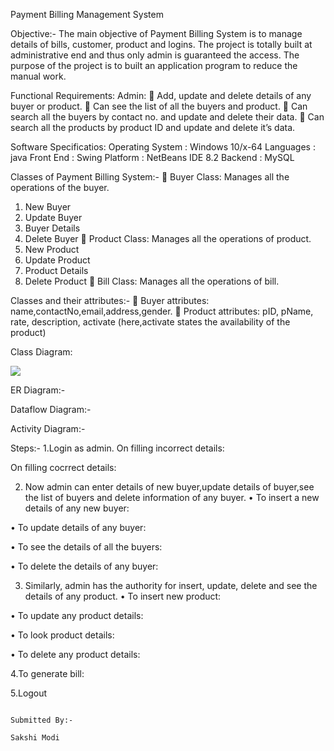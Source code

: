 Payment Billing Management System

Objective:-
The main objective of Payment Billing System is to manage details of bills, customer, product and logins. The project is totally built at administrative end and thus only admin is guaranteed the access. The purpose of the project is to built an application program to reduce the manual work.	

Functional  Requirements:
Admin:
	Add, update and delete details of any buyer or product.
	Can see the list of all the buyers and product.
	Can search all the buyers by contact no. and update and delete their data.
	Can search all the products by product ID and update and delete it’s data.

Software Specificatios:
Operating System   	 : 	Windows 10/x-64
Languages  		 : 	java 
Front End	   	 : 	Swing
Platform		 : 	NetBeans IDE 8.2
Backend                             : 	MySQL

Classes of Payment Billing System:-
	Buyer Class: Manages all the operations of the buyer.
1.	New Buyer
2.	Update Buyer
3.	Buyer Details
4.	Delete Buyer
	Product Class: Manages all the operations of product.
1.	New Product
2.	Update Product
3.	Product Details
4.	Delete Product
	Bill Class: Manages all the operations of bill.

Classes and their attributes:-
	Buyer attributes: name,contactNo,email,address,gender.
	Product attributes: pID, pName, rate, description, activate
                                  (here,activate states the availability of the product)

Class Diagram:

![](Screenshots/class_diagram.png)



	



	







ER Diagram:-













Dataflow Diagram:-








Activity Diagram:-






















Steps:-
1.Login as admin.
On filling incorrect details:
 

On filling cocrrect details:
 

2. Now admin can enter details of new buyer,update details of buyer,see the list of buyers and delete information of any buyer.
•	To insert a new details of any new buyer:
 
•	To update details of any buyer:
 
•	To see the  details of all the buyers:
 
•	To delete the details  of any buyer:
 

3. Similarly, admin has the authority for insert, update, delete and see the details of any product.
•	To insert new product:
 
•	To update any product details:
 
•	To look product details:
 
•	To delete any product details:
 

4.To generate bill:
 

5.Logout
 





                                                                                                                                 Submitted By:-
                                                                                                                                 Sakshi Modi
